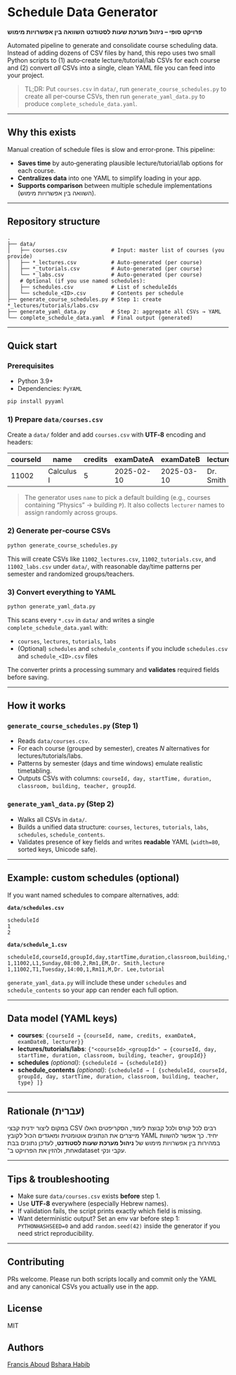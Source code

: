 # Schedule Data Generator

**פרויקט סופי – ניהול מערכת שעות לסטודנט**
**השוואה בין אפשרויות מימוש**

Automated pipeline to generate and consolidate course scheduling data. Instead of adding dozens of CSV files by hand, this repo uses two small Python scripts to (1) auto‑create lecture/tutorial/lab CSVs for each course and (2) convert *all* CSVs into a single, clean YAML file you can feed into your project.

> TL;DR: Put `courses.csv` in `data/`, run `generate_course_schedules.py` to create all per‑course CSVs, then run `generate_yaml_data.py` to produce `complete_schedule_data.yaml`.

---

## Why this exists

Manual creation of schedule files is slow and error‑prone. This pipeline:

* **Saves time** by auto‑generating plausible lecture/tutorial/lab options for each course.
* **Centralizes data** into one YAML to simplify loading in your app.
* **Supports comparison** between multiple schedule implementations (השוואה בין אפשרויות מימוש).

---

## Repository structure

```plaintext
.
├── data/
│   ├── courses.csv              # Input: master list of courses (you provide)
│   ├── *_lectures.csv           # Auto-generated (per course)
│   ├── *_tutorials.csv          # Auto-generated (per course)
│   └── *_labs.csv               # Auto-generated (per course)
│   # Optional (if you use named schedules):
│   ├── schedules.csv            # List of scheduleIds
│   └── schedule_<ID>.csv        # Contents per schedule
├── generate_course_schedules.py # Step 1: create *_lectures/tutorials/labs.csv
├── generate_yaml_data.py        # Step 2: aggregate all CSVs → YAML
└── complete_schedule_data.yaml  # Final output (generated)
```

---

## Quick start

### Prerequisites

* Python 3.9+
* Dependencies: `PyYAML`

```bash
pip install pyyaml
```

### 1) Prepare `data/courses.csv`

Create a `data/` folder and add `courses.csv` with **UTF‑8** encoding and headers:

| courseId | name       | credits | examDateA  | examDateB  | lecturer  |
| -------- | ---------- | ------- | ---------- | ---------- | --------- |
| 11002    | Calculus I | 5       | 2025-02-10 | 2025-03-10 | Dr. Smith |

> The generator uses `name` to pick a default building (e.g., courses containing “Physics” → building `P`). It also collects `lecturer` names to assign randomly across groups.

### 2) Generate per‑course CSVs

```bash
python generate_course_schedules.py
```

This will create CSVs like `11002_lectures.csv`, `11002_tutorials.csv`, and `11002_labs.csv` under `data/`, with reasonable day/time patterns per semester and randomized groups/teachers.

### 3) Convert everything to YAML

```bash
python generate_yaml_data.py
```

This scans every `*.csv` in `data/` and writes a single `complete_schedule_data.yaml` with:

* `courses`, `lectures`, `tutorials`, `labs`
* (Optional) `schedules` and `schedule_contents` if you include `schedules.csv` and `schedule_<ID>.csv` files

The converter prints a processing summary and **validates** required fields before saving.

---

## How it works

### `generate_course_schedules.py` (Step 1)

* Reads `data/courses.csv`.
* For each course (grouped by semester), creates *N* alternatives for lectures/tutorials/labs.
* Patterns by semester (days and time windows) emulate realistic timetabling.
* Outputs CSVs with columns: `courseId, day, startTime, duration, classroom, building, teacher, groupId`.

### `generate_yaml_data.py` (Step 2)

* Walks all CSVs in `data/`.
* Builds a unified data structure: `courses`, `lectures`, `tutorials`, `labs`, `schedules`, `schedule_contents`.
* Validates presence of key fields and writes **readable** YAML (`width=80`, sorted keys, Unicode safe).

---

## Example: custom schedules (optional)

If you want named schedules to compare alternatives, add:

**`data/schedules.csv`**

```csv
scheduleId
1
2
```

**`data/schedule_1.csv`**

```csv
scheduleId,courseId,groupId,day,startTime,duration,classroom,building,teacher,type
1,11002,L1,Sunday,08:00,2,Rm1,EM,Dr. Smith,lecture
1,11002,T1,Tuesday,14:00,1,Rm11,M,Dr. Lee,tutorial
```

`generate_yaml_data.py` will include these under `schedules` and `schedule_contents` so your app can render each full option.

---

## Data model (YAML keys)

* **courses**: `{courseId → {courseId, name, credits, examDateA, examDateB, lecturer}}`
* **lectures/tutorials/labs**: `{"<courseId>_<groupId>" → {courseId, day, startTime, duration, classroom, building, teacher, groupId}}`
* **schedules** *(optional)*: `{scheduleId → {scheduleId}}`
* **schedule\_contents** *(optional)*: `{scheduleId → [ {scheduleId, courseId, groupId, day, startTime, duration, classroom, building, teacher, type} ]}`

---

## Rationale (עברית)

במקום ליצור ידנית קבצי CSV רבים לכל קורס ולכל קבוצת לימוד, הסקריפטים האלו מייצרים את הנתונים אוטומטית ומאגדים הכול לקובץ YAML יחיד. כך אפשר להשוות במהירות בין אפשרויות מימוש של **ניהול מערכת שעות לסטודנט**, לעדכן נתונים בבת אחת, ולהזין את הפרויקט ב־dataset עקבי ונקי.

---

## Tips & troubleshooting

* Make sure `data/courses.csv` exists **before** step 1.
* Use **UTF‑8** everywhere (especially Hebrew names).
* If validation fails, the script prints exactly which field is missing.
* Want deterministic output? Set an env var before step 1: `PYTHONHASHSEED=0` and add `random.seed(42)` inside the generator if you need strict reproducibility.

---

## Contributing

PRs welcome. Please run both scripts locally and commit only the YAML and any canonical CSVs you actually use in the app.

## License

MIT

## Authors

[Francis Aboud](https://github.com/FrancisA2000)
[Bshara Habib](https://github.com/Bshara7abib)

